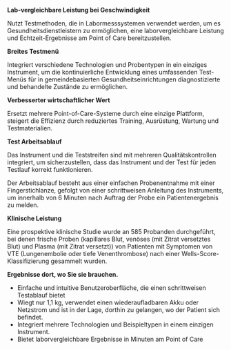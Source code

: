 **Lab-vergleichbare Leistung bei Geschwindigkeit**

Nutzt Testmethoden, die in Labormesssystemen verwendet werden, um es Gesundheitsdienstleistern zu ermöglichen, eine laborvergleichbare Leistung und Echtzeit-Ergebnisse am Point of Care bereitzustellen.

**Breites Testmenü**

Integriert verschiedene Technologien und Probentypen in ein einziges Instrument, um die kontinuierliche Entwicklung eines umfassenden Test-Menüs für in gemeindebasierten Gesundheitseinrichtungen diagnostizierte und behandelte Zustände zu ermöglichen.

**Verbesserter wirtschaftlicher Wert**

Ersetzt mehrere Point-of-Care-Systeme durch eine einzige Plattform, steigert die Effizienz durch reduziertes Training, Ausrüstung, Wartung und Testmaterialien.

**Test Arbeitsablauf**

Das Instrument und die Teststreifen sind mit mehreren Qualitätskontrollen integriert, um sicherzustellen, dass das Instrument und der Test für jeden Testlauf korrekt funktionieren.

Der Arbeitsablauf besteht aus einer einfachen Probenentnahme mit einer Fingerstichlanze, gefolgt von einer schrittweisen Anleitung des Instruments, um innerhalb von 6 Minuten nach Auftrag der Probe ein Patientenergebnis zu melden.

**Klinische Leistung**

Eine prospektive klinische Studie wurde an 585 Probanden durchgeführt, bei denen frische Proben (kapillares Blut, venöses (mit Zitrat versetztes Blut) und Plasma (mit Zitrat versetzt)) von Patienten mit Symptomen von VTE (Lungenembolie oder tiefe Venenthrombose) nach einer Wells-Score-Klassifizierung gesammelt wurden.

**Ergebnisse dort, wo Sie sie brauchen.**

- Einfache und intuitive Benutzeroberfläche, die einen schrittweisen Testablauf bietet
- Wiegt nur 1,1 kg, verwendet einen wiederaufladbaren Akku oder Netzstrom und ist in der Lage, dorthin zu gelangen, wo der Patient sich befindet.
- Integriert mehrere Technologien und Beispieltypen in einem einzigen Instrument.
- Bietet laborvergleichbare Ergebnisse in Minuten am Point of Care
